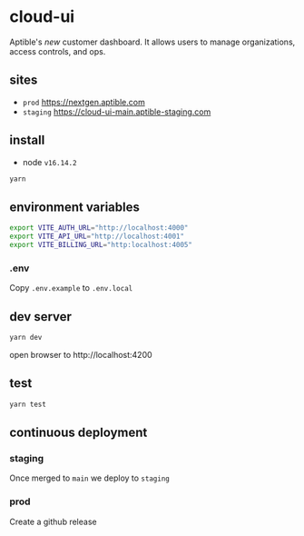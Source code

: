 # cloud-ui

Aptible's *new* customer dashboard. It allows users to manage organizations,
access controls, and ops.

## sites

- `prod` https://nextgen.aptible.com
- `staging` https://cloud-ui-main.aptible-staging.com

## install

- node `v16.14.2`

```bash
yarn
```

## environment variables

```bash
export VITE_AUTH_URL="http://localhost:4000"
export VITE_API_URL="http://localhost:4001"
export VITE_BILLING_URL="http:localhost:4005"
```

### .env

Copy `.env.example` to `.env.local`

## dev server

```bash
yarn dev
```

open browser to http://localhost:4200

## test

```bash
yarn test
```

## continuous deployment

### staging

Once merged to `main` we deploy to `staging` 

### prod

Create a github release
